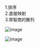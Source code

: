 1.排序  
2.直接映射  
3.带智商的散列  

![image](https://user-images.githubusercontent.com/50080058/119429756-143d8780-bd42-11eb-809a-73016a8ebe0c.png)

![image](https://user-images.githubusercontent.com/50080058/119429777-228ba380-bd42-11eb-8d0d-56c102161b13.png)

